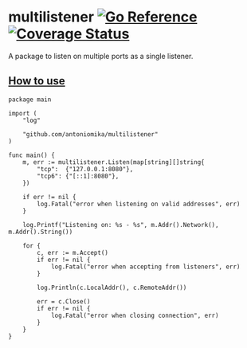 # multilistener [![Go Reference](https://pkg.go.dev/badge/github.com/antoniomika/multilistener.svg)](https://pkg.go.dev/github.com/antoniomika/multilistener) [![Coverage Status](https://coveralls.io/repos/github/antoniomika/multilistener/badge.svg?branch=main)](https://coveralls.io/github/antoniomika/multilistener?branch=main)

A package to listen on multiple ports as a single listener.

## [How to use](https://play.golang.com/p/kIM3rw04UeS)

```golang
package main

import (
    "log"

    "github.com/antoniomika/multilistener"
)

func main() {
    m, err := multilistener.Listen(map[string][]string{
        "tcp":  {"127.0.0.1:8080"},
        "tcp6": {"[::1]:8080"},
    })

    if err != nil {
        log.Fatal("error when listening on valid addresses", err)
    }

    log.Printf("Listening on: %s - %s", m.Addr().Network(), m.Addr().String())

    for {
        c, err := m.Accept()
        if err != nil {
            log.Fatal("error when accepting from listeners", err)
        }

        log.Println(c.LocalAddr(), c.RemoteAddr())

        err = c.Close()
        if err != nil {
            log.Fatal("error when closing connection", err)
        }
    }
}
```
